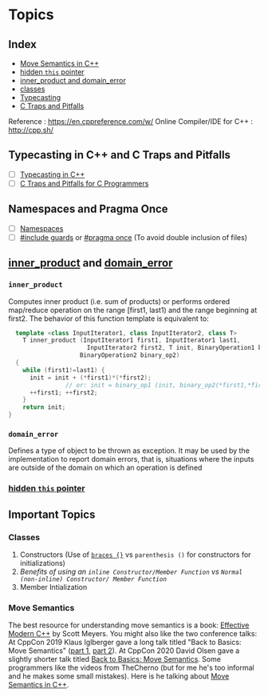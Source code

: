 # Topics

## Index

- [Move Semantics in C++]()
- [hidden `this` pointer]()
- [inner_product and domain_error]()
- [classes]()
- [Typecasting]()
- [C Traps and Pitfalls]()

Reference : <https://en.cppreference.com/w/>
Online Compiler/IDE for C++ : <http://cpp.sh/>

## Typecasting in C++ and C Traps and Pitfalls

- [ ] [Typecasting in C++](http://www.cplusplus.com/doc/oldtutorial/typecasting/)
- [ ] [C Traps and Pitfalls for C Programmers](https://www.slideshare.net/LegalizeAdulthood/c-traps-and-pitfalls-for-c-programmers)

## Namespaces and Pragma Once

- [ ] [Namespaces](https://en.cppreference.com/w/cpp/language/namespace)
- [ ] [#include guards](https://en.wikipedia.org/wiki/Include_guard) or [#pragma once](https://en.wikipedia.org/wiki/Pragma_once) (To avoid double inclusion of files)

## [inner_product](http://www.cplusplus.com/reference/numeric/inner_product/) and [domain_error](https://en.cppreference.com/w/cpp/error/domain_error)

### `inner_product`

Computes inner product \(i.e. sum of products\) or performs ordered map/reduce operation on the range \[first1, last1\) and the range beginning at first2.
The behavior of this function template is equivalent to:

```cpp
  template <class InputIterator1, class InputIterator2, class T>
    T inner_product (InputIterator1 first1, InputIterator1 last1,
                      InputIterator2 first2, T init, BinaryOperation1 binary_op1,
                    BinaryOperation2 binary_op2)
  {
    while (first1!=last1) {
      init = init + (*first1)*(*first2);
                // or: init = binary_op1 (init, binary_op2(*first1,*first2));
      ++first1; ++first2;
    }
    return init;
}
```

### `domain_error`

Defines a type of object to be thrown as exception. It may be used by the implementation to report domain errors, that is, situations where the inputs are outside of the domain on which an operation is defined

### **[hidden `this` pointer](https://www.learncpp.com/cpp-tutorial/8-8-the-hidden-this-pointer/)**

## Important Topics

### Classes

1. Constructors (Use of [`braces {}`](https://www.cplusplus.com/reference/initializer_list/initializer_list/) vs `parenthesis ()` for constructors for initializations)
2. _Benefits of using an `inline Constructor/Member Function` vs `Normal (non-inline) Constructor/ Member Function`_
3. Member Intialization

### **Move Semantics**

The best resource for understanding move semantics is a book: [Effective Modern C++](https://www.oreilly.com/library/view/effective-modern-c/9781491908419/) by Scott Meyers.
You might also like the two conference talks: At CppCon 2019 Klaus Iglberger gave a long talk titled "Back to Basics: Move Semantics" ([part 1](https://youtu.be/St0MNEU5b0o), [part 2](https://youtu.be/pIzaZbKUw2s)). At CppCon 2020 David Olsen gave a slightly shorter talk titled [Back to Basics: Move Semantics](https://youtu.be/ZG59Bqo7qX4).
Some programmers like the videos from TheCherno (but for me he's too informal and he makes some small mistakes). Here is he talking about [Move Semantics in C++](https://youtu.be/ehMg6zvXuMY).
